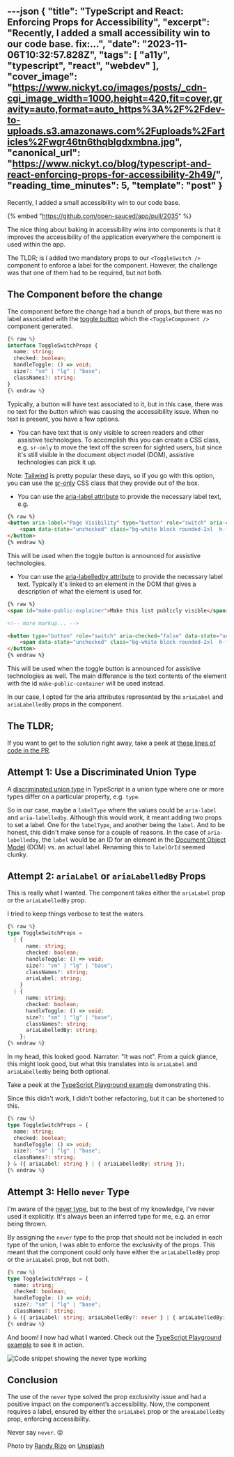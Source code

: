 ---json
{
  "title": "TypeScript and React: Enforcing Props for Accessibility",
  "excerpt": "Recently, I added a small accessibility win to our code base.                                  fix:...",
  "date": "2023-11-06T10:32:57.828Z",
  "tags": [
    "a11y",
    "typescript",
    "react",
    "webdev"
  ],
  "cover_image": "https://www.nickyt.co/images/posts/_cdn-cgi_image_width=1000,height=420,fit=cover,gravity=auto,format=auto_https%3A%2F%2Fdev-to-uploads.s3.amazonaws.com%2Fuploads%2Farticles%2Fwgr46tn6thqblgdxmbna.jpg",
  "canonical_url": "https://www.nickyt.co/blog/typescript-and-react-enforcing-props-for-accessibility-2h49/",
  "reading_time_minutes": 5,
  "template": "post"
}
---

Recently, I added a small accessibility win to our code base.

{% embed "https://github.com/open-sauced/app/pull/2035" %}

The nice thing about baking in accessibility wins into components is that it improves the accessibility of the application everywhere the component is used within the app.

The TLDR; is I added two mandatory props to our `<ToggleSwitch />` component to enforce a label for the component.  However, the challenge was that one of them had to be required, but not both.

## The Component before the change

The component before the change had a bunch of props, but there was no label associated with the [toggle button](https://developer.mozilla.org/en-US/docs/Web/Accessibility/ARIA/Roles/button_role#toggle_buttons) which the `<ToggleComponent />` component generated.

```typescript
{% raw %}
interface ToggleSwitchProps {
  name: string;
  checked: boolean;
  handleToggle: () => void;
  size?: "sm" | "lg" | "base";
  classNames?: string;
}
{% endraw %}
```

Typically, a button will have text associated to it, but in this case, there was no text for the button which was causing the accessibility issue. When no text is present, you have a few options.

-  You can have text that is only visible to screen readers and other assistive technologies. To accomplish this you can create a CSS class, e.g. `sr-only` to move the text off the screen for sighted users, but since it's still visible in the document object model (DOM), assistive technologies can pick it up.

Note: [Tailwind](https://tailwindcss.com/) is pretty popular these days, so if you go with this option, you can use the [sr-only](https://tailwindcss.com/docs/screen-readers) CSS class that they provide out of the box.

- You can use the [aria-label attribute](https://developer.mozilla.org/en-US/docs/Web/Accessibility/ARIA/Attributes/aria-label) to provide the necessary label text, e.g.

```html
{% raw %}
<button aria-label="Page Visibility" type="button" role="switch" aria-checked="false" data-state="unchecked" value="on" id="isPublic" aria-labelledby="make-public-explainer" class="flex rounded-2xl p-[2px] transition overflow-hidden bg-light-slate-8 w-10 h-5">
    <span data-state="unchecked" class="bg-white block rounded-2xl  h-full w-1/2"></span>
</button>
{% endraw %}
```
This will be used when the toggle button is announced for assistive technologies.

- You can use the [aria-labelledby attribute](https://developer.mozilla.org/en-US/docs/Web/Accessibility/ARIA/Attributes/aria-labelledby) to provide the necessary label text. Typically it's linked to an element in the DOM that gives a description of what the element is used for.

```html
{% raw %}
<span id="make-public-explainer">Make this list publicly visible</span>

<!-- more markup... -->

<button type="button" role="switch" aria-checked="false" data-state="unchecked" value="on" id="isPublic" aria-labelledby="make-public-explainer" class="flex rounded-2xl p-[2px] transition overflow-hidden bg-light-slate-8 w-10 h-5">
    <span data-state="unchecked" class="bg-white block rounded-2xl  h-full w-1/2"></span>
</button>
{% endraw %}
```

This will be used when the toggle button is announced for assistive technologies as well. The main difference is the text contents of the element with the id `make-public-container` will be used instead.

In our case, I opted for the aria attributes represented by the `ariaLabel` and `ariaLabelledBy` props in the component.

## The TLDR;

If you want to get to the solution right away, take a peek at [these lines of code in the PR](https://github.com/open-sauced/app/pull/2035/files#diff-7ba8ff168f19cb385c73134b5856401c472fc7d00002d9ec00f6ef6166c24049R10).

## Attempt 1: Use a Discriminated Union Type

A [discriminated union type](https://www.typescriptlang.org/docs/handbook/unions-and-intersections.html#discriminating-unions) in TypeScript is a union type where one or more types differ on a particular property, e.g. `type`. 

So in our case, maybe a `labelType` where the values could be `aria-label` and `aria-labelledby`. Although this would work, it meant adding two props to set a label. One for the `labelType`, and another being the `label`. And to be honest, this didn't make sense for a couple of reasons. In the case of `aria-labelledby`, the `label` would be an ID for an element in the [Document Object Model](https://developer.mozilla.org/en-US/docs/Web/API/Document_Object_Model/Introduction) (DOM) vs. an actual label. Renaming this to `labelOrId` seemed clunky.

## Attempt 2: `ariaLabel` or `ariaLabelledBy` Props

This is really what I wanted. The component takes either the `ariaLabel` prop or the `ariaLabelledBy` prop.

I tried to keep things verbose to test the waters.

```typescript
{% raw %}
type ToggleSwitchProps =
  | {
      name: string;
      checked: boolean;
      handleToggle: () => void;
      size?: "sm" | "lg" | "base";
      classNames?: string;
      ariaLabel: string;
    }
  | {
      name: string;
      checked: boolean;
      handleToggle: () => void;
      size?: "sm" | "lg" | "base";
      classNames?: string;
      ariaLabelledBy: string;
    };
{% endraw %}
```

In my head, this looked good. Narrator: "It was not". From a quick glance, this might look good, but what this translates into is `ariaLabel` and `ariaLabelledBy` being both optional.

Take a peek at the [TypeScript Playground example](https://www.typescriptlang.org/play?#code/C4TwDgpgBAKg9gcwQGwgZQO4EtgGMAWACgE5xgDOUAvAFBRQA+UA3nfewHYCGAthAFxRywYlg4IA3G3ZQCEXAGsIAE0EAjOHFRcOUmfXw7lqeElSCAFAEpqAPigA3OFmV795LAC8IAfkEAich5-Rih-ZAQQpn81LnIIfzcZXGQ48gA5XghyPyERMUlpdi5RLgAZLjUIZEFhUXEkqABfNiZWfShuPlr8hqL6OUUVdU1tXX6oQw5jCFMUAShrO0dnVwmPb1zA4NDwyN3Y+MSJlLTMvhye+sKOkqxyyurUZQAhECuCxqapGlw4DmEUDApAogjmqEwOAIJDIlCoLAmXQW-n8ABoTvh5EpVFARABXCDojpTGbghZLKj2ZhNInuLzIw4JWnJVLkDJZcgBchwPgAWlObLREzuDyqNTCMHwWEo0qgXCgqTFQtupQqYuebwCLl5wDgvO5fOqED4HGA-hoLV+-25qAAdMosMQLMDYVYgA) demonstrating this.

Since this didn't work, I didn't bother refactoring, but it can be shortened to this.

```typescript
{% raw %}
type ToggleSwitchProps = {
  name: string;
  checked: boolean;
  handleToggle: () => void;
  size?: "sm" | "lg" | "base";
  classNames?: string;
} & ({ ariaLabel: string } | { ariaLabelledBy: string });
{% endraw %}
```


## Attempt 3: Hello `never` Type

I'm aware of the [never type](https://www.typescriptlang.org/docs/handbook/basic-types.html#never), but to the best of my knowledge, I've never used it explicitly. It's always been an inferred type for me, e.g. an error being thrown.

By assigning the `never` type to the prop that should not be included in each type of the union, I was able to enforce the exclusivity of the props. This meant that the component could only have either the `ariaLabelledBy`  prop or the `ariaLabel` prop, but not both.

```typescript
{% raw %}
type ToggleSwitchProps = {
  name: string;
  checked: boolean;
  handleToggle: () => void;
  size?: "sm" | "lg" | "base";
  classNames?: string;
} & ({ ariaLabel: string; ariaLabelledBy?: never } | { ariaLabelledBy: string; ariaLabel?: never });
{% endraw %}
```

And boom! I now had what I wanted. Check out the [TypeScript Playground example](https://www.typescriptlang.org/play?#code/C4TwDgpgBAKg9gcwQGwgZQO4EtgGMAWACgE5xgDOUAvFAN4BQUUAdgIYC2EAXFOcMVmYIA3IygEIuANYQAJjwBGcOKlbNRTfGtmp4SVDwAUASmoA+KADc4WWRt5YAXhAD8PAETl27qAB8o7sgIPv7uCqzkEO72uMgR5AByHBDkbrz8giL0AL5QAGRQhrRQrAKsADKsChDIPHwCQsIlZZXVyKiyAEIgacwQlhDEULn+xaVYFVU1Hd11GY3NE601vf2Dw8ai9AD021AA6ljt4nDsYHGC9LhwzHxQYKQUPHoo6Nh4RI+UNAxMfyzJDzuAA0Yn+Emkch4-AArhBQf9NNpdIhXkZTFQLLRsgjEeQnNwAuFIiCwX9YvEkpxyB5yKcIABaCnkcikxGLSZtDwwfBYSh8kpQOJtNmI8ac6ZyWYBWwM4BwBl0zgMmoQTjMYDuHL0HZ7fY3ADkwBOZwuzCuNzuDzI5EOwHwAEEWlNarBUahMDgCCQbdQ6GSmGxOEDceD8JIZPIoLD4QGoFpmDoIC8DIUMVicXH8c4PMSoqHyXEWVSUrT6Uyi6yC0xxctXe4eQKBawhS7SdkdbsDobjddTaxLtdbsbrRQ7Y7nW0ZiBnu63l7Pr6fnGg4T3KKwxGodHiHDq-Hkcm5+jzHRM+zs2u8xvC5TkjSAkrGcyq2Tay7px5ZfLFeXVerNRyIA) to see it in action.

![Code snippet showing the never type working](https://www.nickyt.co/images/posts/_uploads_articles_ruo4onzelne1wvjb00ev.png)

## Conclusion

The use of the `never` type solved the prop exclusivity issue and had a positive impact on the component’s accessibility. Now, the component requires a label, ensured by either the `ariaLabel` prop or the `areaLabelledBy` prop, enforcing accessibility.

Never say `never`. 😜

Photo by <a href="https://unsplash.com/@randyrizo?utm_content=creditCopyText&utm_medium=referral&utm_source=unsplash">Randy Rizo</a> on <a href="https://unsplash.com/photos/people-walking-on-sidewalk-during-night-time-j5uAgFCXvq0?utm_content=creditCopyText&utm_medium=referral&utm_source=unsplash">Unsplash</a>
